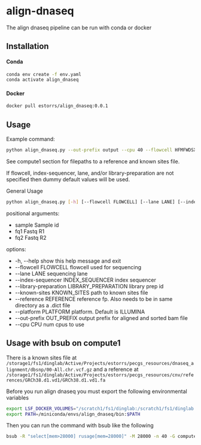 # align-dnaseq

The align dnaseq pipeline can be run with conda or docker

## Installation

#### Conda

```bash
conda env create -f env.yaml
conda activate align_dnaseq
```

#### Docker

```bash
docker pull estorrs/align_dnaseq:0.0.1
```

## Usage

Example command:

```bash
python align_dnaseq.py --out-prefix output --cpu 40 --flowcell HFMFWDSXY --index-sequencer CCAGTAGCGT-ATGTATTGGC --known-sites known_sites.chr.vcf.gz --lane 2 --library-preparation TWCE-HT191P1-S1H1A3Y3D1_1-lib1 --platform ILLUMINA --reference GRCh38.d1.vd1.fa HT191P1-S1H1A3Y3.WXS.T CCAGTAGCGT-ATGTATTGGC_S53_L002_R1_001.fastq.gz CCAGTAGCGT-ATGTATTGGC_S53_L002_R2_001.fastq.gz
```

See compute1 section for filepaths to a reference and known sites file.

If flowcell, index-sequencer, lane, and/or library-preparation are not specified then dummy default values will be used.

General Usage

```bash
python align_dnaseq.py [-h] [--flowcell FLOWCELL] [--lane LANE] [--index-sequencer INDEX_SEQUENCER] [--library-preparation LIBRARY_PREPARATION] [--known-sites KNOWN_SITES] [--reference REFERENCE] [--platform PLATFORM] [--out-prefix OUT_PREFIX] [--cpu CPU] sample fq1 fq2
```

positional arguments:
+  sample                Sample id
+  fq1                   Fastq R1
+  fq2                   Fastq R2

options:
+  -h, --help            show this help message and exit
+  --flowcell FLOWCELL   flowcell used for sequencing
+  --lane LANE           sequencing lane
+  --index-sequencer INDEX_SEQUENCER                        index sequencer
+  --library-preparation LIBRARY_PREPARATION                       library prep id
+  --known-sites KNOWN_SITES                       path to known sites file
+  --reference REFERENCE                       reference fp. Also needs to be in same directory as a .dict file
+  --platform PLATFORM   platform. Default is ILLUMINA
+  --out-prefix OUT_PREFIX                       output prefix for aligned and sorted bam file
+  --cpu CPU             num cpus to use


## Usage with bsub on compute1

There is a known sites file at `/storage1/fs1/dinglab/Active/Projects/estorrs/pecgs_resources/dnaseq_alignment/dbsnp/00-All.chr.vcf.gz`
and a reference at `/storage1/fs1/dinglab/Active/Projects/estorrs/pecgs_resources/cnv/references/GRCh38.d1.vd1/GRCh38.d1.vd1.fa`

Before you run align dnaseq you must export the following environmental variables
```bash
export LSF_DOCKER_VOLUMES="/scratch1/fs1/dinglab:/scratch1/fs1/dinglab /storage1/fs1/dinglab:/storage1/fs1/dinglab"
export PATH=/miniconda/envs/align_dnaseq/bin:$PATH
```

Then you can run the command with bsub like the following

```bash
bsub -R "select[mem>28000] rusage[mem=28000]" -M 28000 -n 40 -G compute-dinglab -q general -a 'docker(estorrs/align_dnaseq:0.0.1)' 'python /align-dnaseq/align_dnaseq/align_dnaseq.py --out-prefix output --cpu 40 --flowcell HFMFWDSXY --index-sequencer CCAGTAGCGT-ATGTATTGGC --known-sites /storage1/fs1/dinglab/Active/Projects/estorrs/pecgs_resources/dnaseq_alignment/dbsnp/00-All.chr.vcf.gz --lane 2 --library-preparation TWCE-HT191P1-S1H1A3Y3D1_1-lib1 --platform ILLUMINA --reference /storage1/fs1/dinglab/Active/Projects/estorrs/pecgs_resources/cnv/references/GRCh38.d1.vd1/GRCh38.d1.vd1.fa HT191P1-S1H1A3Y3.WXS.T CCAGTAGCGT-ATGTATTGGC_S53_L002_R1_001.fastq.gz CCAGTAGCGT-ATGTATTGGC_S53_L002_R2_001.fastq.gz'
```
